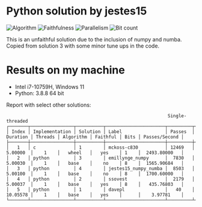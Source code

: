 ﻿# Python solution by jestes15

![Algorithm](https://img.shields.io/badge/Algorithm-base-green)
![Faithfulness](https://img.shields.io/badge/Faithful-yes-green)
![Parallelism](https://img.shields.io/badge/Parallel-no-green)
![Bit count](https://img.shields.io/badge/Bits-unknown-yellowgreen)

This is an unfaithful solution due to the inclusion of numpy and numba. Copied from solution 3 with some minor tune ups in the code.

# Results on my machine

 - Intel i7-10759H, Windows 11
 - Python: 3.8.8 64 bit


Report with select other solutions:
```
                                                            Single-threaded                                                             
┌───────┬────────────────┬──────────┬──────────────────────┬─────────┬──────────┬─────────┬───────────┬──────────┬──────┬───────────────┐
│ Index │ Implementation │ Solution │ Label                │ Passes  │ Duration │ Threads │ Algorithm │ Faithful │ Bits │ Passes/Second │
├───────┼────────────────┼──────────┼──────────────────────┼─────────┼──────────┼─────────┼───────────┼──────────┼──────┼───────────────┤
│   1   │ c              │ 1        │ mckoss-c830          │ 12469   │ 5.00000  │    1    │   wheel   │   yes    │ 1    │  2493.80000   │
│   2   │ python         │ 3        │ emillynge_numpy      │  7830   │ 5.00030  │    1    │   base    │    no    │ 8    │  1565.90684   │
│   3   │ python         │ 4        │ jestes15_numpy_numba │  8503   │ 5.00100  │    1    │   base    │    no    │ 8    │  1700.60000   │
│   4   │ python         │ 2        │ ssovest              │  2179   │ 5.00037  │    1    │   base    │   yes    │ 8    │   435.76803   │
│   5   │ python         │ 1        │ davepl               │   40    │ 10.05578 │    1    │   base    │   yes    │      │    3.97781    │
└───────┴────────────────┴──────────┴──────────────────────┴─────────┴──────────┴─────────┴───────────┴──────────┴──────┴───────────────┘
```
